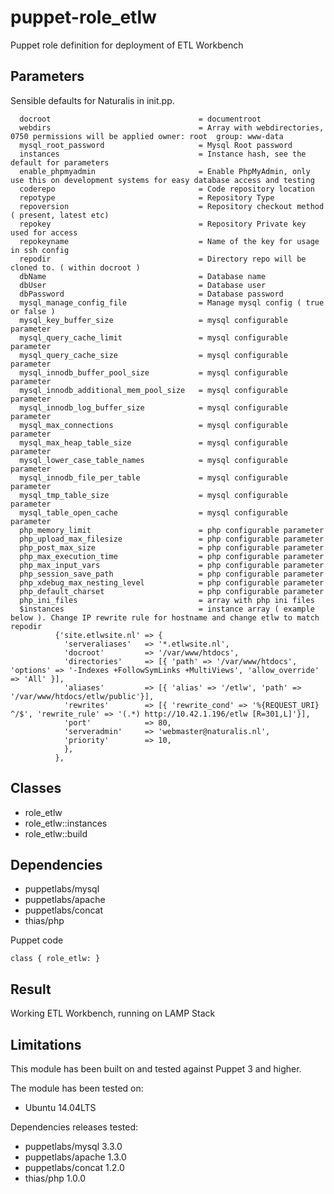 puppet-role_etlw
===================

Puppet role definition for deployment of ETL Workbench

Parameters
-------------
Sensible defaults for Naturalis in init.pp.

```
  docroot                                 = documentroot
  webdirs                                 = Array with webdirectories, 0750 permissions will be applied owner: root  group: www-data
  mysql_root_password                     = Mysql Root password
  instances                               = Instance hash, see the default for parameters
  enable_phpmyadmin                       = Enable PhpMyAdmin, only use this on development systems for easy database access and testing
  coderepo                                = Code repository location
  repotype                                = Repository Type
  repoversion                             = Repository checkout method ( present, latest etc)
  repokey                                 = Repository Private key used for access
  repokeyname                             = Name of the key for usage in ssh config
  repodir                                 = Directory repo will be cloned to. ( within docroot )
  dbName                                  = Database name
  dbUser                                  = Database user
  dbPassword                              = Database password
  mysql_manage_config_file                = Manage mysql config ( true or false )
  mysql_key_buffer_size                   = mysql configurable parameter
  mysql_query_cache_limit                 = mysql configurable parameter
  mysql_query_cache_size                  = mysql configurable parameter
  mysql_innodb_buffer_pool_size           = mysql configurable parameter
  mysql_innodb_additional_mem_pool_size   = mysql configurable parameter
  mysql_innodb_log_buffer_size            = mysql configurable parameter
  mysql_max_connections                   = mysql configurable parameter
  mysql_max_heap_table_size               = mysql configurable parameter
  mysql_lower_case_table_names            = mysql configurable parameter
  mysql_innodb_file_per_table             = mysql configurable parameter
  mysql_tmp_table_size                    = mysql configurable parameter
  mysql_table_open_cache                  = mysql configurable parameter
  php_memory_limit                        = php configurable parameter
  php_upload_max_filesize                 = php configurable parameter
  php_post_max_size                       = php configurable parameter
  php_max_execution_time                  = php configurable parameter
  php_max_input_vars                      = php configurable parameter
  php_session_save_path                   = php configurable parameter
  php_xdebug_max_nesting_level            = php configurable parameter
  php_default_charset                     = php configurable parameter
  php_ini_files                           = array with php ini files
  $instances                              = instance array ( example below ). Change IP rewrite rule for hostname and change etlw to match repodir
          {'site.etlwsite.nl' => {
            'serveraliases'   => '*.etlwsite.nl',
            'docroot'         => '/var/www/htdocs',
            'directories'     => [{ 'path' => '/var/www/htdocs', 'options' => '-Indexes +FollowSymLinks +MultiViews', 'allow_override' => 'All' }],
            'aliases'         => [{ 'alias' => '/etlw', 'path' => '/var/www/htdocs/etlw/public'}],
            'rewrites'        => [{ 'rewrite_cond' => '%{REQUEST_URI} ^/$', 'rewrite_rule' => '(.*) http://10.42.1.196/etlw [R=301,L]'}],
            'port'            => 80,
            'serveradmin'     => 'webmaster@naturalis.nl',
            'priority'        => 10,
            },
          },

```


Classes
-------------
- role_etlw
- role_etlw::instances
- role_etlw::build


Dependencies
-------------
- puppetlabs/mysql
- puppetlabs/apache
- puppetlabs/concat
- thias/php


Puppet code
```
class { role_etlw: }
```
Result
-------------
Working ETL Workbench, running on LAMP Stack


Limitations
-------------
This module has been built on and tested against Puppet 3 and higher.

The module has been tested on:
- Ubuntu 14.04LTS

Dependencies releases tested: 
- puppetlabs/mysql 3.3.0
- puppetlabs/apache 1.3.0
- puppetlabs/concat 1.2.0
- thias/php 1.0.0


